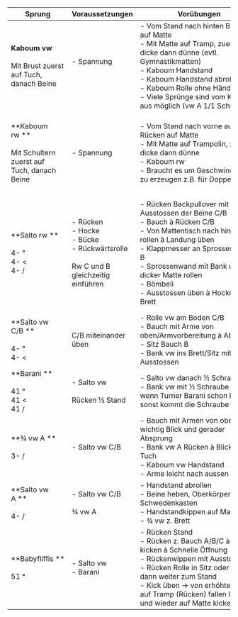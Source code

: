 
| Sprung                                                            | Voraussetzungen                                                                               | Vorübungen                                                                                                                                                                                                                                                                          | Hilfestellung                                                                                                                                                  |
| ----------------------------------------------------------------- | --------------------------------------------------------------------------------------------- | ----------------------------------------------------------------------------------------------------------------------------------------------------------------------------------------------------------------------------------------------------------------------------------- | -------------------------------------------------------------------------------------------------------------------------------------------------------------- |
| **Kaboum vw**<br><br>Mit Brust zuerst auf Tuch, danach Beine      | - Spannung <br><br>                                                                           | - Vom Stand nach hinten Bauch auf Matte <br>- Mit Matte auf Tramp, zuerst dicke dann dünne (evtl. Gymnastikmatten) <br>- Kaboum Handstand <br>- Kaboum Handstand abrollen <br>- Kaboum Rolle ohne Hände <br>- Viele Sprünge sind vom Kaboum aus möglich (vw A 1/1 Schraube)         |                                                                                                                                                                |
| **Kaboum rw **<br><br>Mit Schultern zuerst auf Tuch, danach Beine | - Spannung                                                                                    | - Vom Stand nach vorne auf Rücken auf Matte <br>- Mit Matte auf Trampolin, zuerst dicke dann dünne  <br>- Kaboum rw <br>- Braucht es um Geschwindigkeit zu erzeugen z.B. für Doppel rw                                                                                              | - erste Paar Versuche die beine des Turners stoppen. --> Gefühl für die Rotation erhalten.<br>- Danach normal Salto halten                                     |
| **Salto rw **<br><br>4- ° <br>4- < <br>4- /                       | - Rücken <br>- Hocke <br>- Bücke<br>- Rückwärtsrolle<br><br>Rw C und B gleichzeitig einführen | - Rücken Backpullover mit Ausstossen der Beine C/B <br>- Bauch à Rücken C/B <br>- Von Mattentisch nach hinten rollen à Landung üben <br>- Klappmesser an Sprossenwand B <br>- Sprossenwand mit Bank und dicker Matte rollen <br>- Bömbeli <br>- Ausstossen üben à Hocke/Bücke Brett | - Mit Gurt à Absprung üben à Beine bringen (Hand zum sichern zwischen Schulternblätter) <br>    <br>- Mit Gurt à Hand an Bein, unterem Rücken oder an Schulter |
| **Salto vw C/B **<br><br>4- ° <br>4- <                            | C/B miteinander üben                                                                          | - Rolle vw am Boden C/B <br>- Bauch mit Arme von oben/Armvorbereitung à Absprung <br>- Sitz Bauch B <br>- Bank vw ins Brett/Sitz mit Ausstossen                                                                                                                                     | - Mit Gurt an Schultern sichern                                                                                                                                |
| **Barani **<br><br>41 ° <br>41 < <br>41 /                         | - Salto vw <br><br>Rücken ½ Stand                                                             | - Salto vw danach ½ Schraube <br>- Bank vw mit ½ Schraube nur wenn Turner Barani schon kann, sonst kommt die Schraube zu früh                                                                                                                                                       |                                                                                                                                                                |
| **¾ vw A **<br><br>3- /                                           | - Salto vw C/B                                                                                | - Bauch mit Armen von oben A, wichtig Blick und gerader Absprung <br>- Bank vw A Rücken à Blick auf Tuch <br>- Kaboum vw Handstand <br>- Arme leicht nach aussen                                                                                                                    |                                                                                                                                                                |
| **Salto vw A **<br><br>4- /                                       | - Salto vw C/B <br><br>¾ vw A                                                                 | - Handstand abrollen <br>- Beine heben, Oberkörper auf Schwedenkasten <br>- Handstandkippen auf Matte <br>- ¾ vw z. Brett                                                                                                                                                           |                                                                                                                                                                |
| **Babyfliffis **<br><br>51 °                                      | - Salto vw <br>- Barani                                                                       | - Rücken Stand <br>- Rücken z. Bauch A/B/C à Beine kicken à Schnelle Öffnung <br>- Rückenwippen mit Ausstossen <br>- Rücken Rolle in Sitz oder Rücken, dann weiter zum Stand <br>- Kick üben -> von erhöhter Matte auf Tramp (Rücken) fallen lassen und wieder auf Matte kicken     |                                                                                                                                                                |
